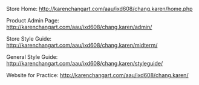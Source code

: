 
Store Home: http://karenchangart.com/aau/ixd608/chang.karen/home.php

Product Admin Page: http://karenchangart.com/aau/ixd608/chang.karen/admin/

Store Style Guide: http://karenchangart.com/aau/ixd608/chang.karen/midterm/

General Style Guide: http://karenchangart.com/aau/ixd608/chang.karen/styleguide/

Website for Practice: http://karenchangart.com/aau/ixd608/chang.karen/
